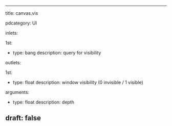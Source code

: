 --- 


title: canvas.vis

pdcategory: UI

inlets:

  1st:
  - type: bang
    description: query for visibility

outlets:

  1st:
  - type: float
    description: window visibility (0 invisible / 1 visible)

arguments:
  - type: float
    description: depth





draft: false
---